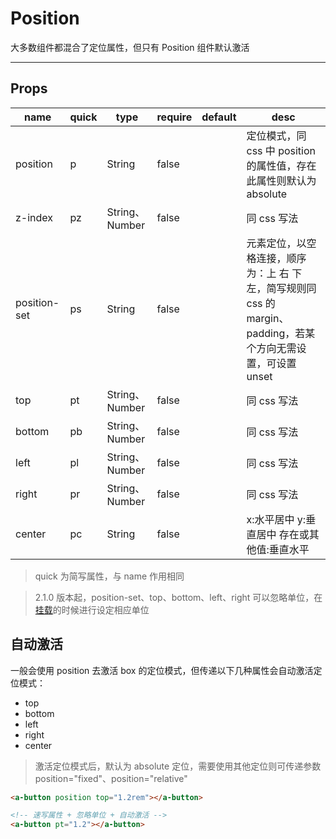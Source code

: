 # Position

大多数组件都混合了定位属性，但只有 Position 组件默认激活

---

## Props

| name         | quick | type           | require | default | desc                                                                                                           |
| ------------ | ----- | -------------- | ------- | ------- | -------------------------------------------------------------------------------------------------------------- |
| position     | p     | String         | false   |         | 定位模式，同 css 中 position 的属性值，存在此属性则默认为 absolute                                             |
| z-index      | pz    | String、Number | false   |         | 同 css 写法                                                                                                    |
| position-set | ps    | String         | false   |         | 元素定位，以空格连接，顺序为：上 右 下 左，简写规则同 css 的 margin、padding，若某个方向无需设置，可设置 unset |
| top          | pt    | String、Number | false   |         | 同 css 写法                                                                                                    |
| bottom       | pb    | String、Number | false   |         | 同 css 写法                                                                                                    |
| left         | pl    | String、Number | false   |         | 同 css 写法                                                                                                    |
| right        | pr    | String、Number | false   |         | 同 css 写法                                                                                                    |
| center       | pc    | String         | false   |         | x:水平居中 y:垂直居中 存在或其他值:垂直水平                                                                    |

> quick 为简写属性，与 name 作用相同

> 2.1.0 版本起，position-set、top、bottom、left、right 可以忽略单位，在[挂载](/docs/guide/Install?id=挂载参数)的时候进行设定相应单位

## 自动激活

一般会使用 position 去激活 box 的定位模式，但传递以下几种属性会自动激活定位模式：

- top
- bottom
- left
- right
- center

> 激活定位模式后，默认为 absolute 定位，需要使用其他定位则可传递参数 position="fixed"、position="relative"

```html
<a-button position top="1.2rem"></a-button>

<!-- 速写属性 + 忽略单位 + 自动激活 -->
<a-button pt="1.2"></a-button>
```
